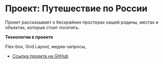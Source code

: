 # Проект: Путешествие по России

Проект рассказывает о бескрайних просторах нашей родины, местах и объектах, которые стоит посетить.

**Технологии в проекте**

Flex-box, Grid Layout, медиа-запросы,


* [Ссылка проекта на GitHub](https://github.com/komkovaa/russian-travel)

